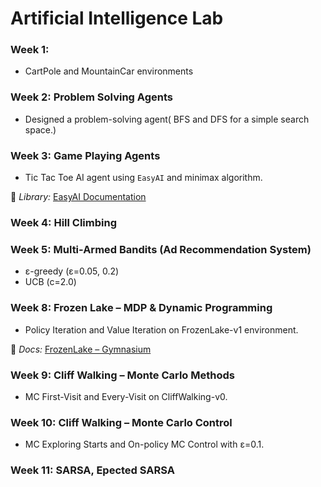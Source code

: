 # Artificial Intelligence Lab 


### Week 1: 
- CartPole and MountainCar environments


### Week 2: Problem Solving Agents
- Designed a problem-solving agent( BFS and DFS for a simple search space.)




###  Week 3: Game Playing Agents
- Tic Tac Toe AI agent using `EasyAI` and minimax algorithm.

🔗 *Library:* [EasyAI Documentation](http://zulko.github.io/easyAI/index.html)


### Week 4: Hill Climbing


###  Week 5: Multi-Armed Bandits (Ad Recommendation System)
  - ε-greedy (ε=0.05, 0.2)
  - UCB (c=2.0)

### Week 8: Frozen Lake – MDP & Dynamic Programming
- Policy Iteration and Value Iteration on FrozenLake-v1 environment.

🔗 *Docs:* [FrozenLake – Gymnasium](https://www.gymlibrary.dev/environments/toy_text/frozen_lake/)

### Week 9: Cliff Walking – Monte Carlo Methods
- MC First-Visit and Every-Visit on CliffWalking-v0.

### Week 10: Cliff Walking – Monte Carlo Control
- MC Exploring Starts and On-policy MC Control with ε=0.1.

### Week 11: SARSA, Epected SARSA

